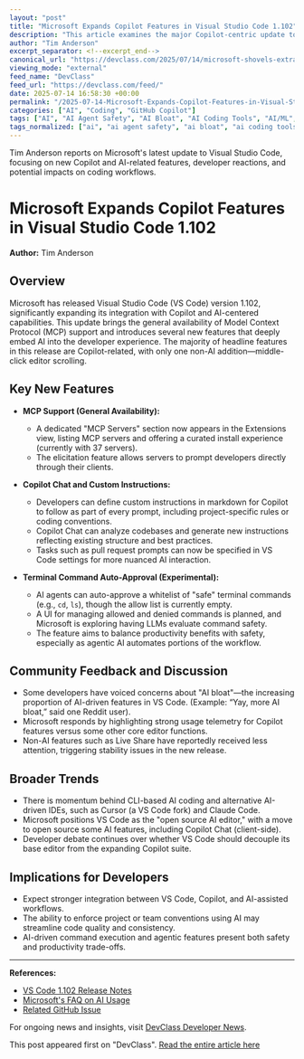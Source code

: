 ```yaml
---
layout: "post"
title: "Microsoft Expands Copilot Features in Visual Studio Code 1.102"
description: "This article examines the major Copilot-centric update to Visual Studio Code (VS Code) version 1.102, detailing new AI-driven capabilities, the general availability of Model Context Protocol (MCP), enhanced Copilot Chat integration, custom instruction support, and emerging developer concerns over AI feature dominance. It discusses technical specifics and implications for developer workflow."
author: "Tim Anderson"
excerpt_separator: <!--excerpt_end-->
canonical_url: "https://devclass.com/2025/07/14/microsoft-shovels-extra-copilot-features-into-vs-code-amid-dev-complaints-of-more-ai-bloat/"
viewing_mode: "external"
feed_name: "DevClass"
feed_url: "https://devclass.com/feed/"
date: 2025-07-14 16:58:30 +00:00
permalink: "/2025-07-14-Microsoft-Expands-Copilot-Features-in-Visual-Studio-Code-1102.html"
categories: ["AI", "Coding", "GitHub Copilot"]
tags: ["AI", "AI Agent Safety", "AI Bloat", "AI Coding Tools", "AI/ML", "CLI Tools", "Coding", "Copilot", "Copilot Chat", "Custom Instructions", "Developer Experience", "Development", "GitHub Copilot", "IDE Integrations", "LLM Evaluation", "MCP", "MCP Servers", "Microsoft", "Posts", "Terminal Command Auto Approval", "VS Code", "VS Code 1.102"]
tags_normalized: ["ai", "ai agent safety", "ai bloat", "ai coding tools", "aislashml", "cli tools", "coding", "copilot", "copilot chat", "custom instructions", "developer experience", "development", "github copilot", "ide integrations", "llm evaluation", "mcp", "mcp servers", "microsoft", "posts", "terminal command auto approval", "vs code", "vs code 1dot102"]
---
```


Tim Anderson reports on Microsoft's latest update to Visual Studio Code, focusing on new Copilot and AI-related features, developer reactions, and potential impacts on coding workflows.<!--excerpt_end-->

# Microsoft Expands Copilot Features in Visual Studio Code 1.102

**Author:** Tim Anderson

## Overview

Microsoft has released Visual Studio Code (VS Code) version 1.102, significantly expanding its integration with Copilot and AI-centered capabilities. This update brings the general availability of Model Context Protocol (MCP) support and introduces several new features that deeply embed AI into the developer experience. The majority of headline features in this release are Copilot-related, with only one non-AI addition—middle-click editor scrolling.

## Key New Features

- **MCP Support (General Availability):**
  - A dedicated "MCP Servers" section now appears in the Extensions view, listing MCP servers and offering a curated install experience (currently with 37 servers).
  - The elicitation feature allows servers to prompt developers directly through their clients.

- **Copilot Chat and Custom Instructions:**
  - Developers can define custom instructions in markdown for Copilot to follow as part of every prompt, including project-specific rules or coding conventions.
  - Copilot Chat can analyze codebases and generate new instructions reflecting existing structure and best practices.
  - Tasks such as pull request prompts can now be specified in VS Code settings for more nuanced AI interaction.

- **Terminal Command Auto-Approval (Experimental):**
  - AI agents can auto-approve a whitelist of "safe" terminal commands (e.g., `cd`, `ls`), though the allow list is currently empty.
  - A UI for managing allowed and denied commands is planned, and Microsoft is exploring having LLMs evaluate command safety.
  - The feature aims to balance productivity benefits with safety, especially as agentic AI automates portions of the workflow.

## Community Feedback and Discussion

- Some developers have voiced concerns about "AI bloat"—the increasing proportion of AI-driven features in VS Code. (Example: “Yay, more AI bloat,” said one Reddit user).
- Microsoft responds by highlighting strong usage telemetry for Copilot features versus some other core editor functions.
- Non-AI features such as Live Share have reportedly received less attention, triggering stability issues in the new release.

## Broader Trends

- There is momentum behind CLI-based AI coding and alternative AI-driven IDEs, such as Cursor (a VS Code fork) and Claude Code.
- Microsoft positions VS Code as the "open source AI editor," with a move to open source some AI features, including Copilot Chat (client-side).
- Developer debate continues over whether VS Code should decouple its base editor from the expanding Copilot suite.

## Implications for Developers

- Expect stronger integration between VS Code, Copilot, and AI-assisted workflows.
- The ability to enforce project or team conventions using AI may streamline code quality and consistency.
- AI-driven command execution and agentic features present both safety and productivity trade-offs.

---
**References:**  

- [VS Code 1.102 Release Notes](https://code.visualstudio.com/updates/v1_102)  
- [Microsoft's FAQ on AI Usage](https://code.visualstudio.com/docs/supporting/FAQ)  
- [Related GitHub Issue](https://github.com/microsoft/vscode/issues/255805)

For ongoing news and insights, visit [DevClass Developer News](https://devclass.com/).

This post appeared first on "DevClass". [Read the entire article here](https://devclass.com/2025/07/14/microsoft-shovels-extra-copilot-features-into-vs-code-amid-dev-complaints-of-more-ai-bloat/)
